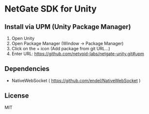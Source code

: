 # NetGate SDK for Unity

## Install via UPM (Unity Package Manager)
1. Open Unity
2. Open Package Manager (Window -> Package Manager)
3. Click on the + icon (Add package from git URL...)
4. Enter URL: https://github.com/netvoid-labs/netgate-unity.git#upm


## Dependencies
- NativeWebSocket ( https://github.com/endel/NativeWebSocket )


## License
MIT